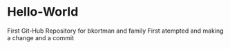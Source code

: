 # Hello-World
First Git-Hub Repository for bkortman and family
First atempted and making a change and a commit
